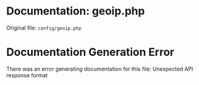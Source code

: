 # Documentation: geoip.php

Original file: `config/geoip.php`

# Documentation Generation Error

There was an error generating documentation for this file: Unexpected API response format